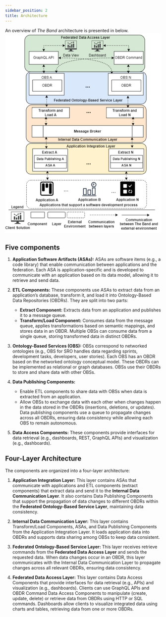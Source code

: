 ```yaml
---
sidebar_position: 2
title: Architecture
---
```

An overview of *The Band* architecture is presented in below. 
  ![alt text](theband_architecture.png)

## Five components

1. **Application Software Artifacts (ASAs):** ASAs are software items (e.g., a code library) that enable communication between applications and the federation. Each ASA is application-specific and is developed to communicate with an application based on its data model, allowing it to retrieve and send data.

2. **ETL Components:**  These components use ASAs to extract data from an application’s database, transform it, and load it into Ontology-Based Data Repositories (OBDRs). They are split into two parts:
    - **Extract Component:** Extracts data from an application and publishes it to a message queue.
    - **Transform/Load Component:** Consumes data from the message queue, applies transformations based on semantic mappings, and stores data in an OBDR. Multiple OBSs can consume data from a single queue, storing transformed data in distinct OBDRs.

3. **Ontology-Based Services (OBS):** OBSs correspond to networked ontologies (e.g., OBS for SRO handles data regarding sprints, development tasks, developers, user stories). Each OBS has an OBDR based on the networked ontology conceptual model. These OBDRs can be implemented as relational or graph databases. OBSs use their OBDRs to store and share data with other OBSs.

4. **Data Publishing Components:**  
   - Enable ETL components to share data with OBSs when data is extracted from an application.
   - Allow OBSs to exchange data with each other when changes happen in the data stored in the OBDRs (insertions, deletions, or updates). Data publishing components use a queue to propagate changes across all OBDRs, ensuring data consistency while allowing each OBS to remain autonomous.

5. **Data Access Components:** These components provide interfaces for data retrieval (e.g., dashboards, REST, GraphQL APIs) and visualization (e.g., dashboards).

## Four-Layer Architecture

The components are organized into a four-layer architecture:

1. **Application Integration Layer:**  This layer contains ASAs that communicate with applications and ETL components (extract components) that extract data and send it to the **Internal Data Communication Layer**. It also contains Data Publishing Components that support the propagation of data changes to different OBDRs within the **Federated Ontology-Based Service Layer**, maintaining data consistency.

2. **Internal Data Communication Layer:**  This layer contains Transform/Load Components, ASAs, and Data Publishing Components from the Application Integration Layer. It loads application data into OBDRs and supports data sharing among OBSs to keep data consistent.

3. **Federated Ontology-Based Service Layer:**   This layer receives retrieve commands from the **Federated Data Access Layer** and sends the requested data. When data changes occur in an OBDR, this layer communicates with the Internal Data Communication Layer to propagate changes across all relevant OBDRs, ensuring data consistency.

4. **Federated Data Access Layer:** This layer contains Data Access Components that provide interfaces for data retrieval (e.g., APIs) and visualization (e.g., dashboards). Clients can use GraphQL APIs and OBDR Command Data Access Components to manipulate (create, update, delete) or retrieve data from OBDRs using HTTP or SQL commands. Dashboards allow clients to visualize integrated data using charts and tables, retrieving data from one or more OBDRs.
